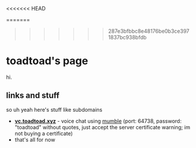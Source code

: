 <<<<<<< HEAD
<head>
    <title>Toadtoad</title>
    <meta name = "description" content = "the site of Toadtoad">
    <meta name = "author" content = "Toadtoad">
    <link rel="shortcut icon" type="image/png" 
      href="{{ "/assets/images/favicon.png"  | absolute_url }}">
</head>

=======
>>>>>>> 287e3bfbbc8e48176be0b3ce3971837bc938bfdb
# toadtoad's page

hi. 

## links and stuff

so uh yeah here's stuff like subdomains

- **[vc.toadtoad.xyz](vc.toadtoad.xyz)** - voice chat using [mumble](https://www.mumble.info/) (port: 64738, password: "toadtoad" without quotes, just accept the server certificate warning; im not buying a certificate)
- that's all for now